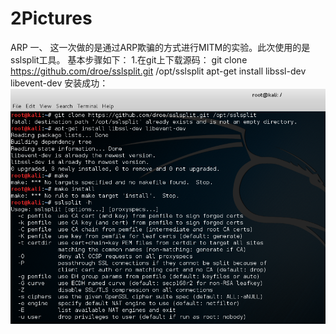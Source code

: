 # 2Pictures
ARP
一、
这一次做的是通过ARP欺骗的方式进行MITM的实验。此次使用的是sslsplit工具。
基本步骤如下：
1.在git上下载源码：
git clone https://github.com/droe/sslsplit.git /opt/sslsplit
apt-get install libssl-dev libevent-dev
安装成功：![](https://raw.githubusercontent.com/vsmile0601/2Pictures/master/完整版一.bmp) 
